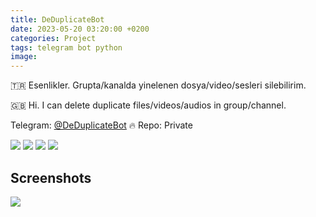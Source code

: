 ```yaml
---
title: DeDuplicateBot
date: 2023-05-20 03:20:00 +0200
categories: Project
tags: telegram bot python
image: 
---
```


🇹🇷 Esenlikler. Grupta/kanalda yinelenen dosya/video/sesleri silebilirim.

🇬🇧 Hi. I can delete duplicate files/videos/audios in group/channel.

Telegram: [@DeDuplicateBot](https://t.me/DeDuplicateBot) 🔥 Repo: Private

[![](https://img.shields.io/twitter/follow/huzunluartemis?&label=twitter&color=blue&style=flat&logo=twitter)](https://twitter.com/HuzunluArtemis)
[![](https://img.shields.io/badge/telegram-up-blue?style=for-the-badge&logo=telegram&logoColor=blue&style=flat)](https://t.me/HuzunluArtemis)
[![](https://img.shields.io/endpoint?style=flat&url=https%3A%2F%2Frunkit.io%2Fdamiankrawczyk%2Ftelegram-badge%2Fbranches%2Fmaster%3Furl%3Dhttps%3A%2F%2Ft.me/HuzunluArtemis)](https://t.me/HuzunluArtemis)
[![](https://img.shields.io/badge/artemis.pages-.dev-blue?style=flat&logo=devdotto&style=flat)](https://artemis.pages.dev/)

## Screenshots

![](https://i.ibb.co/XVMfdT5/35b3a817-ec84-4020-8855-8fc1b1f027cf.png)